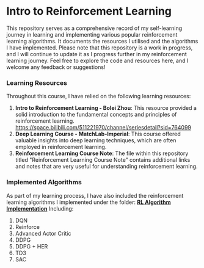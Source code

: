 # Intro to Reinforcement Learning

This repository serves as a comprehensive record of my self-learning journey in learning and implementing various popular reinforcement learning algorithms. It documents the resources I utilised and the algorithms I have implemented. Please note that this repository is a work in progress, and I will continue to update it as I progress further in my reinforcement learning journey. Feel free to explore the code and resources here, and I welcome any feedback or suggestions!

### Learning Resources

Throughout this course, I have relied on the following learning resources:


1. **Intro to Reinforcement Learning - Bolei Zhou**: This resource provided a solid introduction to the fundamental concepts and principles of reinforcement learning. https://space.bilibili.com/511221970/channel/seriesdetail?sid=764099
2. **Deep Learning Course - MatchLab-Imperial**: This course offered valuable insights into deep learning techniques, which are often employed in reinforcement learning.
3. **Reinforcement Learning Course Note**: The file within this repository titled "Reinforcement Learning Course Note" contains additional links and notes that are very useful for understanding reinforcement learning.

### Implemented Algorithms

As part of my learning process, I have also included the reinforcement learning algorithms I implemented under the folder: [**RL Algorithm Implementation**](https://github.com/QiyangYan/Reinforcement-Learning-Course/tree/69331b0f11334e63c706416428128ab167460192/RL%20Algorithm%20Implementation)
Including: 
1. DQN
2. Reinforce
3. Advanced Actor Critic
4. DDPG
5. DDPG + HER
6. TD3
7. SAC
